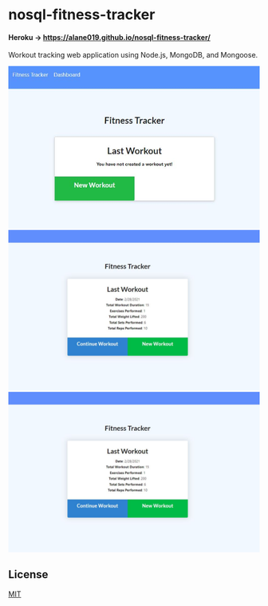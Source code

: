# nosql-fitness-tracker

#### Heroku → <https://alane019.github.io/nosql-fitness-tracker/>
 
[//]: # (markdown comment:  https://alane019.github.io/nosql-fitness-tracker/)

Workout tracking web application using Node.js, MongoDB, and Mongoose. 

  ![screen--new-workout.JPG](./assets/images/screen--new-workout.JPG)
    ![screen--new-workout.JPG](./assets/images/screen--prev-workout.JPG)  
  ![screen--new-workout.JPG](./assets/images/screen--prev-workout.JPG)  

  

## License
[MIT](https://choosealicense.com/licenses/mit/)
